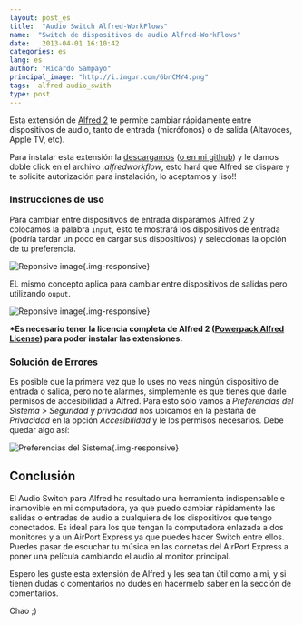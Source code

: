 ```yaml
---
layout: post_es
title:  "Audio Switch Alfred-WorkFlows"
name:  "Switch de dispositivos de audio Alfred-WorkFlows"
date:   2013-04-01 16:10:42
categories: es
lang: es
author: "Ricardo Sampayo"
principal_image: "http://i.imgur.com/6bnCMY4.png"
tags:  alfred audio_swith
type: post
---
```


Esta extensión de [Alfred 2](http://www.alfredapp.com/) te permite cambiar rápidamente entre dispositivos de audio, tanto  de entrada (micrófonos) o de salida (Altavoces, Apple TV, etc).

Para instalar esta extensión la [descargamos][4] ([o en mi github][3]) y le damos doble click en el archivo *.alfredworkflow*, esto hará que Alfred se dispare y te solicite autorización para instalación, lo aceptamos y liso!!

### Instrucciones de uso
Para cambiar entre dispositivos de entrada disparamos Alfred 2 y colocamos la palabra `input`, esto te mostrará los dispositivos de entrada (podría tardar un poco en cargar sus dispositivos) y seleccionas la opción de tu preferencia.

![Reponsive image][1]{.img-responsive}

EL mismo concepto aplica para cambiar entre dispositivos de salidas pero utilizando `ouput`.

![Reponsive image][2]{.img-responsive}

**\*Es necesario tener la licencia completa de Alfred 2 ([Powerpack Alfred License](https://buy.alfredapp.com/)) para poder instalar las extensiones.**

### Solución de Errores

Es posible que la primera vez que lo uses no veas ningún dispositivo de entrada o salida, pero no te alarmes, simplemente es que tienes que darle permisos de accesibilidad a Alfred. Para esto sólo vamos a *Preferencias del Sistema > Seguridad y privacidad* nos ubicamos en la pestaña de *Privacidad* en la opción *Accesibilidad* y le los permisos necesarios. Debe quedar algo así:

![Preferencias del Sistema][5]{.img-responsive}

## Conclusión

El Audio Switch para Alfred ha resultado una herramienta indispensable e inamovible en mi computadora, ya que puedo cambiar rápidamente las salidas o entradas de audio a cualquiera de los dispositivos que tengo conectados. Es ideal para los que tengan la computadora enlazada a dos monitores y a un AirPort Express ya que puedes hacer Switch entre ellos. Puedes pasar de escuchar tu música en las cornetas del AirPort Express a poner una película cambiando el audio al monitor principal.

Espero les guste esta extensión de Alfred y les sea tan útil como a mi, y si tienen dudas o comentarios no dudes en hacérmelo saber en la sección de comentarios. 

Chao ;)

[1]:http://f.cl.ly/items/3O2d3j1X041t3P1x1M3N/Captura%20de%20pantalla%202013-04-03%20a%20la(s)%2010.44.29.png "Input" 
[2]:http://f.cl.ly/items/0u25281D0U3p2H284719/Captura%20de%20pantalla%202013-04-03%20a%20la(s)%2010.44.36.png "Output" 
[3]:https://github.com/sampayo/Alfred-WorkFlows/tree/master/Audio%20Switch
[4]:https://dl.dropbox.com/u/7231699/Audio%20Switch.alfredworkflow
[5]:http://i.imgur.com/6hsiyGD.png
